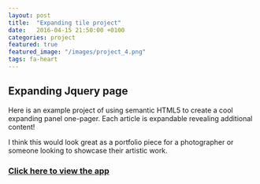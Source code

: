 ```yaml
---
layout: post
title:  "Expanding tile project"
date:   2016-04-15 21:50:00 +0100
categories: project
featured: true
featured_image: "/images/project_4.png"
tags: fa-heart
---
```


## Expanding Jquery page

Here is an example project of using semantic HTML5 to create a cool expanding panel one-pager. Each article is expandable revealing additional content!

I think this would look great as a portfolio piece for a photographer or someone looking to showcase their artistic work.

<h3>
    <a href="https://45d0e68e4da0a2c9386b77a0d51e254ad3dd6ac7.googledrive.com/secure/ALrMiJiy_q74cz6NiT1jtded_e48pFTGf2X_NUOUN43U85J3cEnsEGfRFSUOo-Ts_0H-Zo-F2UYrrOUTW0L-JR7FwqNIX4-t4NG_QQ2OmLzseyneyNzm1zCUokey1QyJpSZc4624juN06aq4Zk7a-dHbrSMQAL2neLMPBlisYgkuHd_rjFyx3pmJFezv-zYhV7eoylZVQgt2ZXvftbZc6PCv3qyZdhM-mKjpm3nZSMcb4iDxvv3_NKUck-n4sMm9YxzsBNZxWVpwbkiSvhV0QURMH0FpvmNXsbOalF8kEu-XBYsJpG_8TZcZEE4MF8FzAWN9jXi91YPVvBdENMjMvYcgAIlZFV7MSmNUp0wrQ87bAQcZjbgBJE7mYA7aXD8WKSbANjsc8IslarfGdpAdhmNoGqjCTQCXw7beDEIV6zvrfkIORSflcsoNd_4c-uq897Y_F8acucHONHvGHEyzUPYxsuL-2r8GNFI811fourCVNndypVaybBq7SAtoVAlD4gDZaDneTm6OhdZdcsLcIR6qLZ9vnfhBs20V87aVH7F7o6Bq0tbKo9Tu0Jtnb51YyCNj3pwgKMnE/host/0ByXEoNSdUD43YnFSaWZZRWkxNEU/" target="_blank">Click here to view the app</a>
</h3>